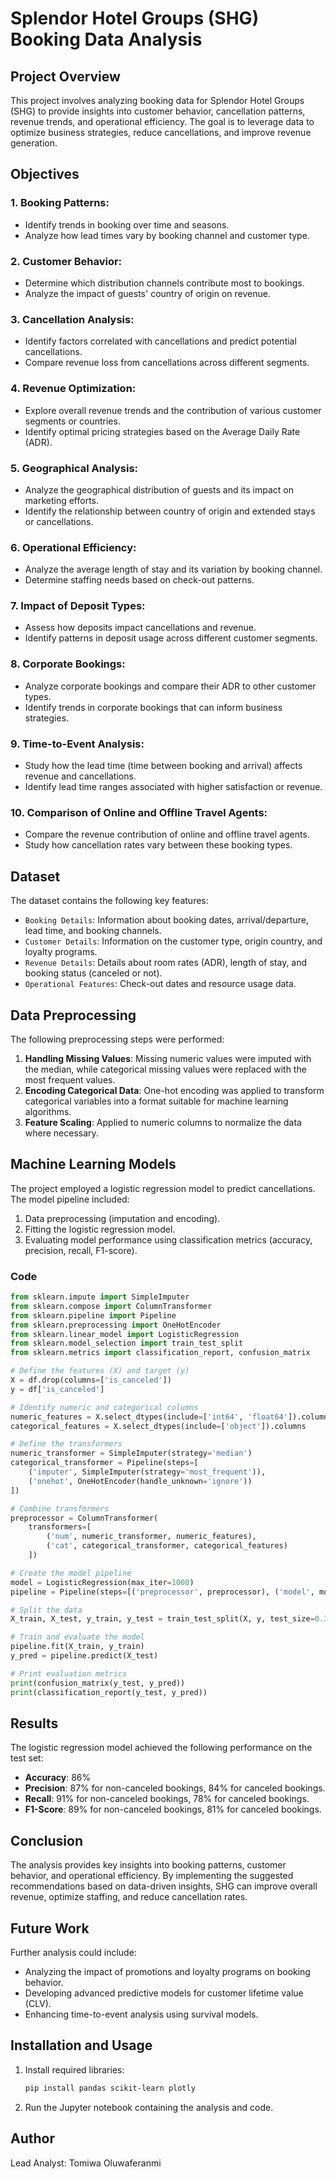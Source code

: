 # Splendor Hotel Groups (SHG) Booking Data Analysis

## Project Overview

This project involves analyzing booking data for Splendor Hotel Groups (SHG) to provide insights into customer behavior, cancellation patterns, revenue trends, and operational efficiency. The goal is to leverage data to optimize business strategies, reduce cancellations, and improve revenue generation.

## Objectives

### 1. **Booking Patterns:**
- Identify trends in booking over time and seasons.
- Analyze how lead times vary by booking channel and customer type.

### 2. **Customer Behavior:**
- Determine which distribution channels contribute most to bookings.
- Analyze the impact of guests' country of origin on revenue.

### 3. **Cancellation Analysis:**
- Identify factors correlated with cancellations and predict potential cancellations.
- Compare revenue loss from cancellations across different segments.

### 4. **Revenue Optimization:**
- Explore overall revenue trends and the contribution of various customer segments or countries.
- Identify optimal pricing strategies based on the Average Daily Rate (ADR).

### 5. **Geographical Analysis:**
- Analyze the geographical distribution of guests and its impact on marketing efforts.
- Identify the relationship between country of origin and extended stays or cancellations.

### 6. **Operational Efficiency:**
- Analyze the average length of stay and its variation by booking channel.
- Determine staffing needs based on check-out patterns.

### 7. **Impact of Deposit Types:**
- Assess how deposits impact cancellations and revenue.
- Identify patterns in deposit usage across different customer segments.

### 8. **Corporate Bookings:**
- Analyze corporate bookings and compare their ADR to other customer types.
- Identify trends in corporate bookings that can inform business strategies.

### 9. **Time-to-Event Analysis:**
- Study how the lead time (time between booking and arrival) affects revenue and cancellations.
- Identify lead time ranges associated with higher satisfaction or revenue.

### 10. **Comparison of Online and Offline Travel Agents:**
- Compare the revenue contribution of online and offline travel agents.
- Study how cancellation rates vary between these booking types.

## Dataset

The dataset contains the following key features:
- `Booking Details`: Information about booking dates, arrival/departure, lead time, and booking channels.
- `Customer Details`: Information on the customer type, origin country, and loyalty programs.
- `Revenue Details`: Details about room rates (ADR), length of stay, and booking status (canceled or not).
- `Operational Features`: Check-out dates and resource usage data.

## Data Preprocessing

The following preprocessing steps were performed:
1. **Handling Missing Values**: Missing numeric values were imputed with the median, while categorical missing values were replaced with the most frequent values.
2. **Encoding Categorical Data**: One-hot encoding was applied to transform categorical variables into a format suitable for machine learning algorithms.
3. **Feature Scaling**: Applied to numeric columns to normalize the data where necessary.

## Machine Learning Models

The project employed a logistic regression model to predict cancellations. The model pipeline included:
1. Data preprocessing (imputation and encoding).
2. Fitting the logistic regression model.
3. Evaluating model performance using classification metrics (accuracy, precision, recall, F1-score).

### Code

```python
from sklearn.impute import SimpleImputer
from sklearn.compose import ColumnTransformer
from sklearn.pipeline import Pipeline
from sklearn.preprocessing import OneHotEncoder
from sklearn.linear_model import LogisticRegression
from sklearn.model_selection import train_test_split
from sklearn.metrics import classification_report, confusion_matrix

# Define the features (X) and target (y)
X = df.drop(columns=['is_canceled'])
y = df['is_canceled']

# Identify numeric and categorical columns
numeric_features = X.select_dtypes(include=['int64', 'float64']).columns
categorical_features = X.select_dtypes(include=['object']).columns

# Define the transformers
numeric_transformer = SimpleImputer(strategy='median')
categorical_transformer = Pipeline(steps=[
    ('imputer', SimpleImputer(strategy='most_frequent')),
    ('onehot', OneHotEncoder(handle_unknown='ignore'))
])

# Combine transformers
preprocessor = ColumnTransformer(
    transformers=[
        ('num', numeric_transformer, numeric_features),
        ('cat', categorical_transformer, categorical_features)
    ])

# Create the model pipeline
model = LogisticRegression(max_iter=1000)
pipeline = Pipeline(steps=[('preprocessor', preprocessor), ('model', model)])

# Split the data
X_train, X_test, y_train, y_test = train_test_split(X, y, test_size=0.3, random_state=42)

# Train and evaluate the model
pipeline.fit(X_train, y_train)
y_pred = pipeline.predict(X_test)

# Print evaluation metrics
print(confusion_matrix(y_test, y_pred))
print(classification_report(y_test, y_pred))
```

## Results

The logistic regression model achieved the following performance on the test set:
- **Accuracy**: 86%
- **Precision**: 87% for non-canceled bookings, 84% for canceled bookings.
- **Recall**: 91% for non-canceled bookings, 78% for canceled bookings.
- **F1-Score**: 89% for non-canceled bookings, 81% for canceled bookings.

## Conclusion

The analysis provides key insights into booking patterns, customer behavior, and operational efficiency. By implementing the suggested recommendations based on data-driven insights, SHG can improve overall revenue, optimize staffing, and reduce cancellation rates.

## Future Work

Further analysis could include:
- Analyzing the impact of promotions and loyalty programs on booking behavior.
- Developing advanced predictive models for customer lifetime value (CLV).
- Enhancing time-to-event analysis using survival models.

## Installation and Usage

1. Install required libraries:
   ```bash
   pip install pandas scikit-learn plotly
   ```
2. Run the Jupyter notebook containing the analysis and code.

## Author

Lead Analyst: Tomiwa Oluwaferanmi
